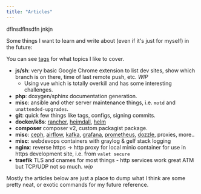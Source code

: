 ```yaml
---
title: "Articles"
---
```


dflnsdflnsdfn
jnkjn

Some things I want to learn and write about (even if it's just for myself) in the future:

You can see [tags](/tags) for what topics I like to cover.

* **js/sh**: very basic Google Chrome extension to list dev sites, show which branch is on there, time of last remote push, etc. *WIP*
  * Using vue which is totally overkill and has some interesting challenges.
* **php**: doxygen/sphinx documentation generation.
* **misc**: ansible and other server maintenance things, i.e. `motd` and `unattended-upgrades`.
* **git**: quick few things like tags, configs, signing commits.
* **docker/k8s**: [rancher](https://rancher.com), [heimdall](https://heimdall.site), [helm](https://helm.sh/)
* **composer** composer v2, custom packagist package.
* **misc**: [ceph](https://ceph.io/), [airflow](https://airflow.apache.org/), [kafka](https://kafka.apache.org/), [grafana](https://grafana.com/), [prometheus](https://prometheus.io/), [dozzle](https://dozzle.dev), proxies, more.. 
* **misc**: webdevops containers with graylog & gelf stack logging
* **nginx**: reverse https -> http proxy for local minio container for use in https development site, i.e. from `valet secure`
* **traefik** TLS and cnames for most things - http services work great ATM but TCP/UDP not so much. *wip*

Mostly the articles below are just a place to dump what I think are some pretty neat, or exotic commands for my future reference.
